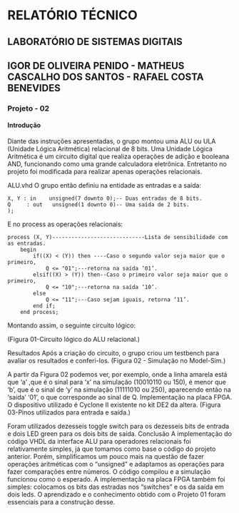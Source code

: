 # RELATÓRIO TÉCNICO
## LABORATÓRIO DE SISTEMAS DIGITAIS
## IGOR DE OLIVEIRA PENIDO - MATHEUS CASCALHO DOS SANTOS - RAFAEL COSTA BENEVIDES 
### Projeto - 02
#### Introdução 
Diante das instruções apresentadas, o grupo montou uma ALU ou ULA (Unidade Lógica Aritmética) relacional de 8 bits. 
Uma Unidade Lógica Aritmética é um circuito digital que realiza operações de adição e booleana AND, funcionando como uma grande calculadora eletrônica. Entretanto no projeto foi modificada para realizar apenas operações relacionais.

ALU.vhd
O grupo então definiu na entidade as entradas e a saída:
```(
X, Y : in    unsigned(7 downto 0);-- Duas entradas de 8 bits.
Q     : out   unsigned(1 downto 0)-- Uma saída de 2 bits.
);
```

E no process as operações relacionais:
```
process (X, Y)-----------------------------Lista de sensibilidade com as entradas.
	begin
		if((X) < (Y)) then ----Caso o segundo valor seja maior que o primeiro, 
			Q <= "01";---retorna na saída ‘01’.
		elsif((X) > (Y)) then--Caso o primeiro valor seja maior que o primeiro,
			Q <= "10";---retorna na saída ‘10’.
		else
			Q <= "11";---Caso sejam iguais, retorna ‘11’.
		end if;
	end process;
```

Montando assim, o seguinte circuito lógico:
   		
(Figura 01-Circuito lógico do ALU relacional.)

Resultados
Após a criação do circuito, o grupo criou um testbench para avaliar os resultados e conferi-los.
(Figura 02 - Simulação no Model-Sim.)

A partir da Figura 02 podemos ver, por exemplo, onde a linha amarela está que ‘a’ ,que é o sinal para ‘x’ na simulação (10010110 ou 150), é menor que ‘b’, que é o sinal de ‘y’ na simulação (11111010 ou 250), aparecendo então na ‘saida’ ‘01’, o que corresponde ao sinal de Q.
Implementação na placa FPGA.
O dispositivo utilizado é Cyclone II existente no kit DE2 da altera.
	(Figura 03-Pinos utilizados para entrada e saída.)

Foram utilizados dezesseis toggle switch para os dezesseis bits de entrada e dois LED green para os dois bits de saída.
Conclusão
A implementação do código VHDL da  interface ALU para operadores relacionais foi relativamente simples, já que tomamos como base o código do projeto anterior. Porém, simplificamos um pouco mais na questão de fazer operações aritméticas com o “unsigned” e adaptamos as operações para fazer comparações entre números. O código compilou e a simulação funcionou como o esperado. A implementação na placa FPGA também foi simples: colocamos os bits das estradas nos “switches” e os da saída em dois leds. O aprendizado e o conhecimento obtido com o Projeto 01 foram essenciais para a construção desse.
 
